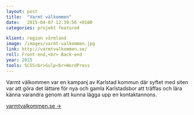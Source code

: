 ```yaml
---
layout: post
title:  "Varmt välkommen"
date:   2015-04-07 12:39:56 +0100
categories: projekt featured

klient: region värmland
image: /images/varmt-valkommen.jpg
link: http://varmtvalkommen.se/
roll: Front-end,<br> Back-end
year: 2015
tools: SCSS<br>Gulp<br>WordPress
---
```


Varmt välkommen var en kampanj av Karlstad kommun där syftet med siten var att göra det lättare för nya och gamla Karlstadsbor att träffas och lära känna varandra genom att kunna lägga upp en kontaktannons.

[varmtvalkommen.se →](http://varmtvalkommen.se/)
